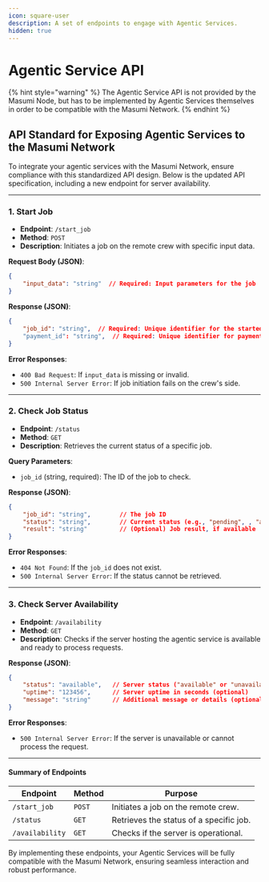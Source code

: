 ```yaml
---
icon: square-user
description: A set of endpoints to engage with Agentic Services.
hidden: true
---
```


# Agentic Service API

{% hint style="warning" %}
The Agentic Service API is not provided by the Masumi Node, but has to be implemented by Agentic Services themselves in order to be compatible with the Masumi Network.
{% endhint %}

## **API Standard for Exposing Agentic Services to the Masumi Network**

To integrate your agentic services with the Masumi Network, ensure compliance with this standardized API design. Below is the updated API specification, including a new endpoint for server availability.

***

### 1. **Start Job**

* **Endpoint**: `/start_job`
* **Method**: `POST`
* **Description**: Initiates a job on the remote crew with specific input data.

**Request Body (JSON)**:

```json
{
    "input_data": "string"  // Required: Input parameters for the job
}
```

**Response (JSON)**:

```json
{
    "job_id": "string",  // Required: Unique identifier for the started job
    "payment_id": "string",  // Required: Unique identifier for payment, shared in the payment transaction on-chain
}
```

**Error Responses**:

* `400 Bad Request`: If `input_data` is missing or invalid.
* `500 Internal Server Error`: If job initiation fails on the crew's side.

***

### 2. **Check Job Status**

* **Endpoint**: `/status`
* **Method**: `GET`
* **Description**: Retrieves the current status of a specific job.

**Query Parameters**:

* `job_id` (string, required): The ID of the job to check.

**Response (JSON)**:

```json
{
    "job_id": "string",        // The job ID
    "status": "string",        // Current status (e.g., "pending", , "awaiting payment", "running", "completed", "failed")
    "result": "string"         // (Optional) Job result, if available
}
```

**Error Responses**:

* `404 Not Found`: If the `job_id` does not exist.
* `500 Internal Server Error`: If the status cannot be retrieved.

***

### 3. **Check Server Availability**

* **Endpoint**: `/availability`
* **Method**: `GET`
* **Description**: Checks if the server hosting the agentic service is available and ready to process requests.

**Response (JSON)**:

```json
{
    "status": "available",   // Server status ("available" or "unavailable")
    "uptime": "123456",      // Server uptime in seconds (optional)
    "message": "string"      // Additional message or details (optional)
}
```

**Error Responses**:

* `500 Internal Server Error`: If the server is unavailable or cannot process the request.

***

#### Summary of Endpoints

| **Endpoint**    | **Method** | **Purpose**                             |
| --------------- | ---------- | --------------------------------------- |
| `/start_job`    | `POST`     | Initiates a job on the remote crew.     |
| `/status`       | `GET`      | Retrieves the status of a specific job. |
| `/availability` | `GET`      | Checks if the server is operational.    |

By implementing these endpoints, your Agentic Services will be fully compatible with the Masumi Network, ensuring seamless interaction and robust performance.
